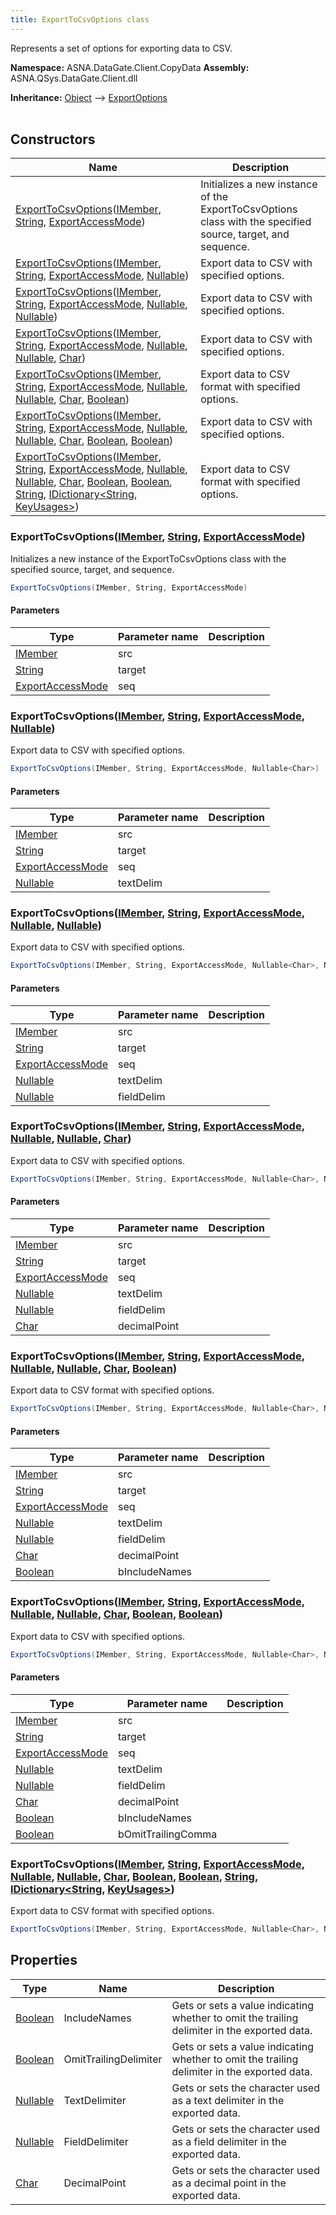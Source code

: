 ```yaml
---
title: ExportToCsvOptions class
---
```


Represents a set of options for exporting data to CSV.

**Namespace:** ASNA.DataGate.Client.CopyData
**Assembly:** ASNA.QSys.DataGate.Client.dll

**Inheritance:** [Object](https://docs.microsoft.com/en-us/dotnet/api/system.object) --> [ExportOptions](/reference/data-gate-client/export-options.html)
<br>
<br>

## Constructors

| Name | Description |
| --- | --- |
| [ExportToCsvOptions](#exporttocsvoptions-imember-string-exportaccessmode-)([IMember](/reference/data-gate-client/i-member.html), [String](https://docs.microsoft.com/en-us/dotnet/api/system.string), [ExportAccessMode](/reference/data-gate-client/export-access-mode.html)) | Initializes a new instance of the ExportToCsvOptions class with the specified source, target, and sequence.
| [ExportToCsvOptions](#exporttocsvoptions-imember-string-exportaccessmode-nullable-char-)([IMember](/reference/data-gate-client/i-member.html), [String](https://docs.microsoft.com/en-us/dotnet/api/system.string), [ExportAccessMode](/reference/data-gate-client/export-access-mode.html), [Nullable<Char>](https://learn.microsoft.com/en-us/dotnet/csharp/language-reference/builtin-types/nullable-value-types)) | Export data to CSV with specified options.
| [ExportToCsvOptions](#exporttocsvoptions-imember-string-exportaccessmode-nullable-char-nullable-char-)([IMember](/reference/data-gate-client/i-member.html), [String](https://docs.microsoft.com/en-us/dotnet/api/system.string), [ExportAccessMode](/reference/data-gate-client/export-access-mode.html), [Nullable<Char>](https://learn.microsoft.com/en-us/dotnet/csharp/language-reference/builtin-types/nullable-value-types), [Nullable<Char>](https://learn.microsoft.com/en-us/dotnet/csharp/language-reference/builtin-types/nullable-value-types)) | Export data to CSV with specified options.
| [ExportToCsvOptions](#exporttocsvoptions-imember-string-exportaccessmode-nullable-char-nullable-char-char-)([IMember](/reference/data-gate-client/i-member.html), [String](https://docs.microsoft.com/en-us/dotnet/api/system.string), [ExportAccessMode](/reference/data-gate-client/export-access-mode.html), [Nullable<Char>](https://learn.microsoft.com/en-us/dotnet/csharp/language-reference/builtin-types/nullable-value-types), [Nullable<Char>](https://learn.microsoft.com/en-us/dotnet/csharp/language-reference/builtin-types/nullable-value-types), [Char](https://docs.microsoft.com/en-us/dotnet/api/system.char)) | Export data to CSV with specified options.
| [ExportToCsvOptions](#exporttocsvoptions-imember-string-exportaccessmode-nullable-char-nullable-char-char-boolean-)([IMember](/reference/data-gate-client/i-member.html), [String](https://docs.microsoft.com/en-us/dotnet/api/system.string), [ExportAccessMode](/reference/data-gate-client/export-access-mode.html), [Nullable<Char>](https://learn.microsoft.com/en-us/dotnet/csharp/language-reference/builtin-types/nullable-value-types), [Nullable<Char>](https://learn.microsoft.com/en-us/dotnet/csharp/language-reference/builtin-types/nullable-value-types), [Char](https://docs.microsoft.com/en-us/dotnet/api/system.char), [Boolean](https://docs.microsoft.com/en-us/dotnet/api/system.boolean)) | Export data to CSV format with specified options.
| [ExportToCsvOptions](#exporttocsvoptions-imember-string-exportaccessmode-nullable-char-nullable-char-char-boolean-boolean-)([IMember](/reference/data-gate-client/i-member.html), [String](https://docs.microsoft.com/en-us/dotnet/api/system.string), [ExportAccessMode](/reference/data-gate-client/export-access-mode.html), [Nullable<Char>](https://learn.microsoft.com/en-us/dotnet/csharp/language-reference/builtin-types/nullable-value-types), [Nullable<Char>](https://learn.microsoft.com/en-us/dotnet/csharp/language-reference/builtin-types/nullable-value-types), [Char](https://docs.microsoft.com/en-us/dotnet/api/system.char), [Boolean](https://docs.microsoft.com/en-us/dotnet/api/system.boolean), [Boolean](https://docs.microsoft.com/en-us/dotnet/api/system.boolean)) | Export data to CSV with specified options.
| [ExportToCsvOptions](#exporttocsvoptions-imember-string-exportaccessmode-nullable-char-nullable-char-char-boolean-boolean-string-idictionary-string-keyusages-)([IMember](/reference/data-gate-client/i-member.html), [String](https://docs.microsoft.com/en-us/dotnet/api/system.string), [ExportAccessMode](/reference/data-gate-client/export-access-mode.html), [Nullable<Char>](https://learn.microsoft.com/en-us/dotnet/csharp/language-reference/builtin-types/nullable-value-types), [Nullable<Char>](https://learn.microsoft.com/en-us/dotnet/csharp/language-reference/builtin-types/nullable-value-types), [Char](https://docs.microsoft.com/en-us/dotnet/api/system.char), [Boolean](https://docs.microsoft.com/en-us/dotnet/api/system.boolean), [Boolean](https://docs.microsoft.com/en-us/dotnet/api/system.boolean), [String](https://docs.microsoft.com/en-us/dotnet/api/system.string), [IDictionary<String](https://docs.microsoft.com/en-us/dotnet/api/system.collections.generic.idictionary-2), [KeyUsages>](https://learn.microsoft.com/en-us/dotnet/api/)) | Export data to CSV format with specified options.

### ExportToCsvOptions([IMember](/reference/data-gate-client/i-member.html), [String](https://docs.microsoft.com/en-us/dotnet/api/system.string), [ExportAccessMode](/reference/data-gate-client/export-access-mode.html))

Initializes a new instance of the ExportToCsvOptions class with the specified source, target, and sequence.

```cs
ExportToCsvOptions(IMember, String, ExportAccessMode)
```

#### Parameters
| Type | Parameter name | Description
| --- | --- | ---
| [IMember](/reference/data-gate-client/i-member.html) | src | 
| [String](https://docs.microsoft.com/en-us/dotnet/api/system.string) | target | 
| [ExportAccessMode](/reference/data-gate-client/export-access-mode.html) | seq | 

### ExportToCsvOptions([IMember](/reference/data-gate-client/i-member.html), [String](https://docs.microsoft.com/en-us/dotnet/api/system.string), [ExportAccessMode](/reference/data-gate-client/export-access-mode.html), [Nullable<Char>](https://learn.microsoft.com/en-us/dotnet/csharp/language-reference/builtin-types/nullable-value-types))

Export data to CSV with specified options.

```cs
ExportToCsvOptions(IMember, String, ExportAccessMode, Nullable<Char>)
```

#### Parameters
| Type | Parameter name | Description
| --- | --- | ---
| [IMember](/reference/data-gate-client/i-member.html) | src | 
| [String](https://docs.microsoft.com/en-us/dotnet/api/system.string) | target | 
| [ExportAccessMode](/reference/data-gate-client/export-access-mode.html) | seq | 
| [Nullable<Char>](https://learn.microsoft.com/en-us/dotnet/csharp/language-reference/builtin-types/nullable-value-types) | textDelim | 

### ExportToCsvOptions([IMember](/reference/data-gate-client/i-member.html), [String](https://docs.microsoft.com/en-us/dotnet/api/system.string), [ExportAccessMode](/reference/data-gate-client/export-access-mode.html), [Nullable<Char>](https://learn.microsoft.com/en-us/dotnet/csharp/language-reference/builtin-types/nullable-value-types), [Nullable<Char>](https://learn.microsoft.com/en-us/dotnet/csharp/language-reference/builtin-types/nullable-value-types))

Export data to CSV with specified options.

```cs
ExportToCsvOptions(IMember, String, ExportAccessMode, Nullable<Char>, Nullable<Char>)
```

#### Parameters
| Type | Parameter name | Description
| --- | --- | ---
| [IMember](/reference/data-gate-client/i-member.html) | src | 
| [String](https://docs.microsoft.com/en-us/dotnet/api/system.string) | target | 
| [ExportAccessMode](/reference/data-gate-client/export-access-mode.html) | seq | 
| [Nullable<Char>](https://learn.microsoft.com/en-us/dotnet/csharp/language-reference/builtin-types/nullable-value-types) | textDelim | 
| [Nullable<Char>](https://learn.microsoft.com/en-us/dotnet/csharp/language-reference/builtin-types/nullable-value-types) | fieldDelim | 

### ExportToCsvOptions([IMember](/reference/data-gate-client/i-member.html), [String](https://docs.microsoft.com/en-us/dotnet/api/system.string), [ExportAccessMode](/reference/data-gate-client/export-access-mode.html), [Nullable<Char>](https://learn.microsoft.com/en-us/dotnet/csharp/language-reference/builtin-types/nullable-value-types), [Nullable<Char>](https://learn.microsoft.com/en-us/dotnet/csharp/language-reference/builtin-types/nullable-value-types), [Char](https://docs.microsoft.com/en-us/dotnet/api/system.char))

Export data to CSV with specified options.

```cs
ExportToCsvOptions(IMember, String, ExportAccessMode, Nullable<Char>, Nullable<Char>, Char)
```

#### Parameters
| Type | Parameter name | Description
| --- | --- | ---
| [IMember](/reference/data-gate-client/i-member.html) | src | 
| [String](https://docs.microsoft.com/en-us/dotnet/api/system.string) | target | 
| [ExportAccessMode](/reference/data-gate-client/export-access-mode.html) | seq | 
| [Nullable<Char>](https://learn.microsoft.com/en-us/dotnet/csharp/language-reference/builtin-types/nullable-value-types) | textDelim | 
| [Nullable<Char>](https://learn.microsoft.com/en-us/dotnet/csharp/language-reference/builtin-types/nullable-value-types) | fieldDelim | 
| [Char](https://docs.microsoft.com/en-us/dotnet/api/system.char) | decimalPoint | 

### ExportToCsvOptions([IMember](/reference/data-gate-client/i-member.html), [String](https://docs.microsoft.com/en-us/dotnet/api/system.string), [ExportAccessMode](/reference/data-gate-client/export-access-mode.html), [Nullable<Char>](https://learn.microsoft.com/en-us/dotnet/csharp/language-reference/builtin-types/nullable-value-types), [Nullable<Char>](https://learn.microsoft.com/en-us/dotnet/csharp/language-reference/builtin-types/nullable-value-types), [Char](https://docs.microsoft.com/en-us/dotnet/api/system.char), [Boolean](https://docs.microsoft.com/en-us/dotnet/api/system.boolean))

Export data to CSV format with specified options.

```cs
ExportToCsvOptions(IMember, String, ExportAccessMode, Nullable<Char>, Nullable<Char>, Char, Boolean)
```

#### Parameters
| Type | Parameter name | Description
| --- | --- | ---
| [IMember](/reference/data-gate-client/i-member.html) | src | 
| [String](https://docs.microsoft.com/en-us/dotnet/api/system.string) | target | 
| [ExportAccessMode](/reference/data-gate-client/export-access-mode.html) | seq | 
| [Nullable<Char>](https://learn.microsoft.com/en-us/dotnet/csharp/language-reference/builtin-types/nullable-value-types) | textDelim | 
| [Nullable<Char>](https://learn.microsoft.com/en-us/dotnet/csharp/language-reference/builtin-types/nullable-value-types) | fieldDelim | 
| [Char](https://docs.microsoft.com/en-us/dotnet/api/system.char) | decimalPoint | 
| [Boolean](https://docs.microsoft.com/en-us/dotnet/api/system.boolean) | bIncludeNames | 

### ExportToCsvOptions([IMember](/reference/data-gate-client/i-member.html), [String](https://docs.microsoft.com/en-us/dotnet/api/system.string), [ExportAccessMode](/reference/data-gate-client/export-access-mode.html), [Nullable<Char>](https://learn.microsoft.com/en-us/dotnet/csharp/language-reference/builtin-types/nullable-value-types), [Nullable<Char>](https://learn.microsoft.com/en-us/dotnet/csharp/language-reference/builtin-types/nullable-value-types), [Char](https://docs.microsoft.com/en-us/dotnet/api/system.char), [Boolean](https://docs.microsoft.com/en-us/dotnet/api/system.boolean), [Boolean](https://docs.microsoft.com/en-us/dotnet/api/system.boolean))

Export data to CSV with specified options.

```cs
ExportToCsvOptions(IMember, String, ExportAccessMode, Nullable<Char>, Nullable<Char>, Char, Boolean, Boolean)
```

#### Parameters
| Type | Parameter name | Description
| --- | --- | ---
| [IMember](/reference/data-gate-client/i-member.html) | src | 
| [String](https://docs.microsoft.com/en-us/dotnet/api/system.string) | target | 
| [ExportAccessMode](/reference/data-gate-client/export-access-mode.html) | seq | 
| [Nullable<Char>](https://learn.microsoft.com/en-us/dotnet/csharp/language-reference/builtin-types/nullable-value-types) | textDelim | 
| [Nullable<Char>](https://learn.microsoft.com/en-us/dotnet/csharp/language-reference/builtin-types/nullable-value-types) | fieldDelim | 
| [Char](https://docs.microsoft.com/en-us/dotnet/api/system.char) | decimalPoint | 
| [Boolean](https://docs.microsoft.com/en-us/dotnet/api/system.boolean) | bIncludeNames | 
| [Boolean](https://docs.microsoft.com/en-us/dotnet/api/system.boolean) | bOmitTrailingComma | 

### ExportToCsvOptions([IMember](/reference/data-gate-client/i-member.html), [String](https://docs.microsoft.com/en-us/dotnet/api/system.string), [ExportAccessMode](/reference/data-gate-client/export-access-mode.html), [Nullable<Char>](https://learn.microsoft.com/en-us/dotnet/csharp/language-reference/builtin-types/nullable-value-types), [Nullable<Char>](https://learn.microsoft.com/en-us/dotnet/csharp/language-reference/builtin-types/nullable-value-types), [Char](https://docs.microsoft.com/en-us/dotnet/api/system.char), [Boolean](https://docs.microsoft.com/en-us/dotnet/api/system.boolean), [Boolean](https://docs.microsoft.com/en-us/dotnet/api/system.boolean), [String](https://docs.microsoft.com/en-us/dotnet/api/system.string), [IDictionary<String](https://docs.microsoft.com/en-us/dotnet/api/system.collections.generic.idictionary-2), [KeyUsages>](https://learn.microsoft.com/en-us/dotnet/api/))

Export data to CSV format with specified options.

```cs
ExportToCsvOptions(IMember, String, ExportAccessMode, Nullable<Char>, Nullable<Char>, Char, Boolean, Boolean, String, IDictionary<String, KeyUsages>)
```

## Properties

| Type | Name | Description
| --- | --- | --- 
| [Boolean](https://docs.microsoft.com/en-us/dotnet/api/system.boolean) | IncludeNames | Gets or sets a value indicating whether to omit the trailing delimiter in the exported data. |
| [Boolean](https://docs.microsoft.com/en-us/dotnet/api/system.boolean) | OmitTrailingDelimiter | Gets or sets a value indicating whether to omit the trailing delimiter in the exported data. |
| [Nullable<Char>](https://learn.microsoft.com/en-us/dotnet/csharp/language-reference/builtin-types/nullable-value-types) | TextDelimiter | Gets or sets the character used as a text delimiter in the exported data. |
| [Nullable<Char>](https://learn.microsoft.com/en-us/dotnet/csharp/language-reference/builtin-types/nullable-value-types) | FieldDelimiter | Gets or sets the character used as a field delimiter in the exported data. |
| [Char](https://learn.microsoft.com/en-us/dotnet/csharp/language-reference/builtin-types/char) | DecimalPoint | Gets or sets the character used as a decimal point in the exported data. |
